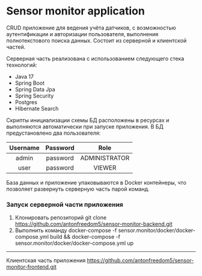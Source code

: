 # Sensor monitor application

CRUD приложение для ведения учёта датчиков, с возможностью аутентификации и авторизации пользователя, выполнения полнотекстового поиска данных. Состоит из серверной и клиентской частей. 

Серверная часть реализована с использованием следующего стека технологий:
* Java 17
* Spring Boot
* Spring Data Jpa
* Spring Security
* Postgres
* Hibernate Search

Скрипты инициализации схемы БД расположены в ресурсах и выполняются автоматически при запуске приложения.
В БД предустановлено два пользователя:

| Username | Password |     Role      |
|:--------:|:--------:|:-------------:|
|  admin   | password | ADMINISTRATOR |
|   user   | password |    VIEWER     |

База данных и приложение упаковываются в Docker контейнеры, что позволяет развернуть серверную часть парой команд.


### Запуск серверной части приложения

1. Клонировать репозиторий git clone https://github.com/antonfreedom5/sensor-monitor-backend.git
2. Выполнить команду docker-compose -f sensor.monitor/docker/docker-compose.yml build && docker-compose -f sensor.monitor/docker/docker-compose.yml up


---
Клиентская часть приложения https://github.com/antonfreedom5/sensor-monitor-frontend.git